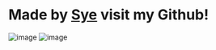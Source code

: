 # Made by <a href="https://github.com/Sye0001">Sye</a> visit my Github!
![image](https://github.com/GlobeReverse/moonhub.lol/assets/119392569/9a8bb014-1595-404d-b584-9996d06a3ad4)
![image](https://github.com/GlobeReverse/moonhub.lol/assets/119392569/a4ec32bd-f081-48ac-8db3-b6a7f3038844)

